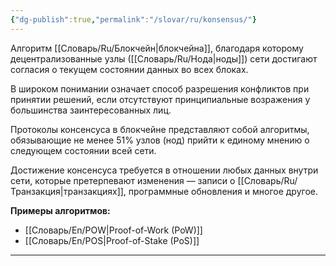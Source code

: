 ```yaml
---
{"dg-publish":true,"permalink":"/slovar/ru/konsensus/"}
---
```



Алгоритм [[Словарь/Ru/Блокчейн\|блокчейна]], благодаря которому децентрализованные узлы ([[Словарь/Ru/Нода\|ноды]]) сети достигают согласия о текущем состоянии данных во всех блоках.

В широком понимании означает способ разрешения конфликтов при принятии решений, если отсутствуют принципиальные возражения у большинства заинтересованных лиц.

Протоколы консенсуса в блокчейне представляют собой алгоритмы, обязывающие не менее 51% узлов (нод) прийти к единому мнению о следующем состоянии всей сети.

Достижение консенсуса требуется в отношении любых данных внутри сети, которые претерпевают изменения — записи о [[Словарь/Ru/Транзакция\|транзакциях]], программные обновления и многое другое.

**Примеры алгоритмов:**

* [[Словарь/En/POW\|Proof-of-Work (PoW)]]
* [[Словарь/En/POS\|Proof-of-Stake (PoS)]]

---
